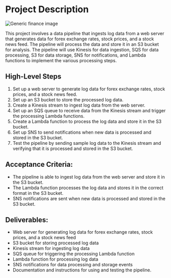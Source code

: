 # Project Description 

![Generic finance image](http://pipelinefinancialservices.com/wp-content/uploads/2012/05/Factoring-Benefits.jpg)    

This project involves a data pipeline that ingests log data from a web server that generates data for forex exchange rates, stock prices, and a stock news feed. The pipeline will process the data and store it in an S3 bucket for analysis. The pipeline will use Kinesis for data ingestion, SQS for data processing, S3 for data storage, SNS for notifications, and Lambda functions to implement the various processing steps.  


## High-Level Steps  

1. Set up a web server to generate log data for forex exchange rates, stock prices, and a stock news feed.
2. Set up an S3 bucket to store the processed log data.
3. Create a Kinesis stream to ingest log data from the web server.
4. Set up an SQS queue to receive data from the Kinesis stream and trigger the processing Lambda functions.
5. Create a Lambda function to process the log data and store it in the S3 bucket.
6. Set up SNS to send notifications when new data is processed and stored in the S3 bucket.
7. Test the pipeline by sending sample log data to the Kinesis stream and verifying that it is processed and stored in the S3 bucket.  

## Acceptance Criteria:  

- The pipeline is able to ingest log data from the web server and store it in the S3 bucket.
- The Lambda function processes the log data and stores it in the correct format in the S3 bucket.
- SNS notifications are sent when new data is processed and stored in the S3 bucket.
  
## Deliverables:  

- Web server for generating log data for forex exchange rates, stock prices, and a stock news feed
- S3 bucket for storing processed log data
- Kinesis stream for ingesting log data
- SQS queue for triggering the processing Lambda function
- Lambda function for processing log data
- SNS notifications for data processing and storage events
- Documentation and instructions for using and testing the pipeline.